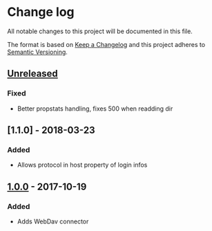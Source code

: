 # Change log
All notable changes to this project will be documented in this file.

The format is based on [Keep a Changelog](http://keepachangelog.com/) and this project adheres to [Semantic Versioning](http://semver.org/).

## [Unreleased]
### Fixed
 - Better propstats handling, fixes 500 when readding dir

## [1.1.0] - 2018-03-23
### Added
 - Allows protocol in host property of login infos

## [1.0.0] - 2017-10-19
### Added
 - Adds WebDav connector


[Unreleased]: https://github.com/silexlabs/unifile-webdav/compare/v1.0.0...HEAD
[1.0.0]: https://github.com/silexlabs/unifile-webdav/tree/v1.0.0
